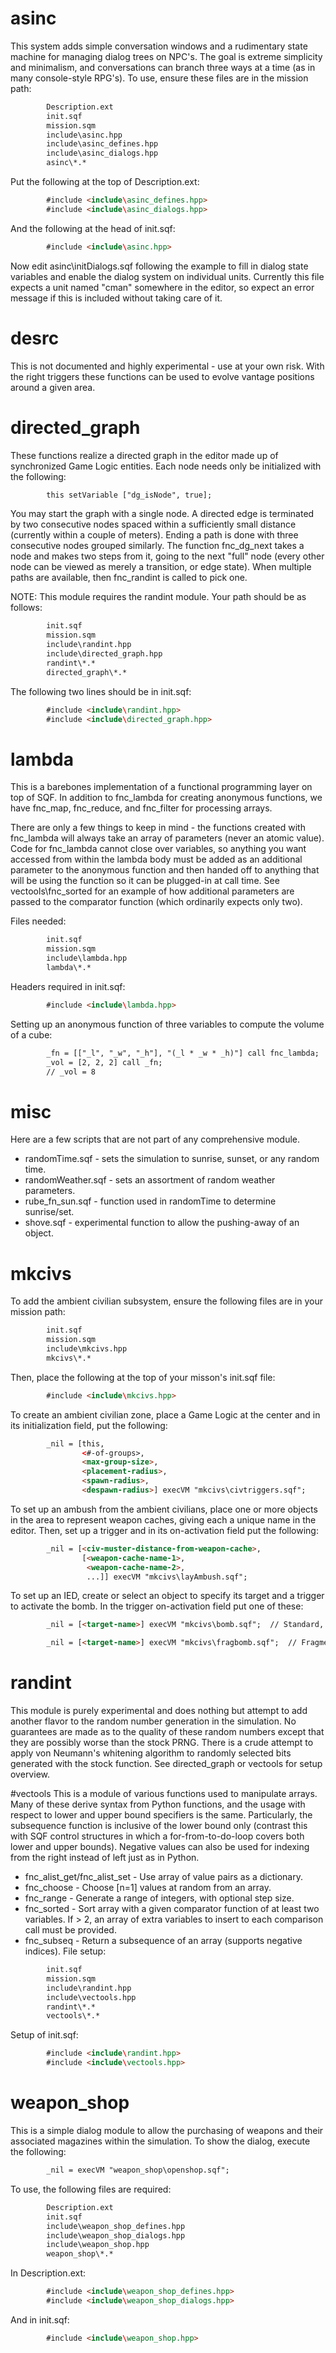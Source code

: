 # asinc
This system adds simple conversation windows and a rudimentary state machine
for managing dialog trees on NPC's.  The goal is extreme simplicity and
minimalism, and conversations can branch three ways at a time (as in many
console-style RPG's).  To use, ensure these files are in the mission path:
```html
        Description.ext
        init.sqf
        mission.sqm
        include\asinc.hpp
        include\asinc_defines.hpp
        include\asinc_dialogs.hpp
        asinc\*.*
```
Put the following at the top of Description.ext:
```html
        #include <include\asinc_defines.hpp>
        #include <include\asinc_dialogs.hpp>
```
And the following at the head of init.sqf:
```html
        #include <include\asinc.hpp>
```
Now edit asinc\initDialogs.sqf following the example to fill in dialog
state variables and enable the dialog system on individual units.  Currently
this file expects a unit named "cman" somewhere in the editor, so expect an
error message if this is included without taking care of it.

# desrc
This is not documented and highly experimental - use at your own risk.  With
the right triggers these functions can be used to evolve vantage positions
around a given area.

# directed_graph
These functions realize a directed graph in the editor made up of synchronized
Game Logic entities.  Each node needs only be initialized with the following:
```html
        this setVariable ["dg_isNode", true];
```
You may start the graph with a single node.  A directed edge is terminated by
two consecutive nodes spaced within a sufficiently small distance (currently
within a couple of meters).  Ending a path is done with three consecutive
nodes grouped similarly.  The function fnc_dg_next takes a node and makes two
steps from it, going to the next "full" node (every other node can be viewed
as merely a transition, or edge state).  When multiple paths are available,
then fnc_randint is called to pick one.

NOTE: This module requires the randint module.  Your path should be as follows:
```html
        init.sqf
        mission.sqm
        include\randint.hpp
        include\directed_graph.hpp
        randint\*.*
        directed_graph\*.*
```
The following two lines should be in init.sqf:
```html
        #include <include\randint.hpp>
        #include <include\directed_graph.hpp>
```

# lambda
This is a barebones implementation of a functional programming layer on top of
SQF.  In addition to fnc_lambda for creating anonymous functions, we have
fnc_map, fnc_reduce, and fnc_filter for processing arrays.

There are only a few things to keep in mind - the functions created with
fnc_lambda will always take an array of parameters (never an atomic value).
Code for fnc_lambda cannot close over variables, so anything you want accessed
from within the lambda body must be added as an additional parameter to the
anonymous function and then handed off to anything that will be using the
function so it can be plugged-in at call time.  See vectools\fnc_sorted for an
example of how additional parameters are passed to the comparator function
(which ordinarily expects only two).

Files needed:
```html
        init.sqf
        mission.sqm
        include\lambda.hpp
        lambda\*.*
```
Headers required in init.sqf:
```html
        #include <include\lambda.hpp>
```
Setting up an anonymous function of three variables to compute the volume of
a cube:
```html
        _fn = [["_l", "_w", "_h"], "(_l * _w * _h)"] call fnc_lambda;
        _vol = [2, 2, 2] call _fn;
        // _vol = 8
```

# misc
Here are a few scripts that are not part of any comprehensive module.
- randomTime.sqf - sets the simulation to sunrise, sunset, or any random time.
- randomWeather.sqf - sets an assortment of random weather parameters.
- rube_fn_sun.sqf - function used in randomTime to determine sunrise/set.
- shove.sqf - experimental function to allow the pushing-away of an object.

# mkcivs
To add the ambient civilian subsystem, ensure the following files are in your
mission path:
```html
        init.sqf
        mission.sqm
        include\mkcivs.hpp
        mkcivs\*.*
```

Then, place the following at the top of your misson's init.sqf file:
```html
        #include <include\mkcivs.hpp>
```

To create an ambient civilian zone, place a Game Logic at the center and in
its initialization field, put the following:
```html
        _nil = [this,
                <#-of-groups>,
                <max-group-size>,
                <placement-radius>,
                <spawn-radius>,
                <despawn-radius>] execVM "mkcivs\civtriggers.sqf";
```

To set up an ambush from the ambient civilians, place one or more objects in
the area to represent weapon caches, giving each a unique name in the editor.
Then, set up a trigger and in its on-activation field put the following:
```html
        _nil = [<civ-muster-distance-from-weapon-cache>,
                [<weapon-cache-name-1>,
                 <weapon-cache-name-2>,
                 ...]] execVM "mkcivs\layAmbush.sqf";
```

To set up an IED, create or select an object to specify its target and a trigger
to activate the bomb.  In the trigger on-activation field put one of these:
```html
        _nil = [<target-name>] execVM "mkcivs\bomb.sqf";  // Standard, or

        _nil = [<target-name>] execVM "mkcivs\fragbomb.sqf";  // Fragmentation
```

# randint
This module is purely experimental and does nothing but attempt to add another
flavor to the random number generation in the simulation.  No guarantees are
made as to the quality of these random numbers except that they are possibly
worse than the stock PRNG.  There is a crude attempt to apply von Neumann's
whitening algorithm to randomly selected bits generated with the stock
function. See directed_graph or vectools for setup overview.

#vectools
This is a module of various functions used to manipulate arrays.  Many of these
derive syntax from Python functions, and the usage with respect to lower and
upper bound specifiers is the same.  Particularly, the subsequence function
is inclusive of the lower bound only (contrast this with SQF control structures
in which a for-from-to-do-loop covers both lower and upper bounds).  Negative
values can also be used for indexing from the right instead of left just as in
Python.
- fnc_alist_get/fnc_alist_set - Use array of value pairs as a dictionary.
- fnc_choose - Choose [n=1] values at random from an array.
- fnc_range - Generate a range of integers, with optional step size.
- fnc_sorted - Sort array with a given comparator function of at least two
                 variables.  If > 2, an array of extra variables to insert to
		 each comparison call must be provided.
- fnc_subseq - Return a subsequence of an array (supports negative indices).
File setup:
```html
        init.sqf
        mission.sqm
        include\randint.hpp
        include\vectools.hpp
        randint\*.*
        vectools\*.*
```
Setup of init.sqf:
```html
        #include <include\randint.hpp>
        #include <include\vectools.hpp>
```

# weapon_shop
This is a simple dialog module to allow the purchasing of weapons and their
associated magazines within the simulation.  To show the dialog, execute the
following:
```html
        _nil = execVM "weapon_shop\openshop.sqf";
```
To use, the following files are required:
```html
        Description.ext
        init.sqf
        include\weapon_shop_defines.hpp
        include\weapon_shop_dialogs.hpp
        include\weapon_shop.hpp
        weapon_shop\*.*
```
In Description.ext:
```html
        #include <include\weapon_shop_defines.hpp>
        #include <include\weapon_shop_dialogs.hpp>
```
And in init.sqf:
```html
        #include <include\weapon_shop.hpp>
```
